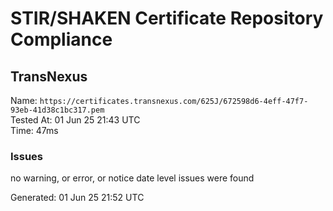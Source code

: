 # STIR/SHAKEN Certificate Repository Compliance

## TransNexus

Name: `https://certificates.transnexus.com/625J/672598d6-4eff-47f7-93eb-41d38c1bc317.pem`\
Tested At: 01 Jun 25 21:43 UTC\
Time: 47ms

### Issues

no warning, or error, or notice date level issues were found

Generated: 01 Jun 25 21:52 UTC